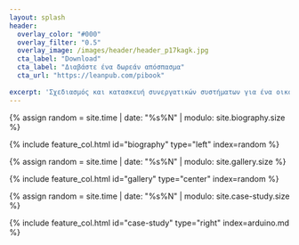 ```yaml
---
layout: splash
header:
  overlay_color: "#000"
  overlay_filter: "0.5"
  overlay_image: /images/header/header_p17kagk.jpg
  cta_label: "Download"
  cta_label: "Διαβάστε ένα δωρεάν απόσπασμα"
  cta_url: "https://leanpub.com/pibook"
  
excerpt: 'Σχεδιασμός και κατασκευή συνεργατικών συστήματων για ένα οικοσύστημα χρηστών, συσκευών, και υπηρεσιών.'
---
```


<div class="feature__wrapper">

  {% assign random = site.time | date: "%s%N" | modulo: site.biography.size %}

  {% include feature_col.html id="biography" type="left" index=random %}

  {% assign random = site.time | date: "%s%N" | modulo: site.gallery.size %}

  {% include feature_col.html id="gallery" type="center" index=random %}

  {% assign random = site.time | date: "%s%N" | modulo: site.case-study.size %}

  {% include feature_col.html id="case-study" type="right" index=arduino.md %}

<div>
